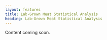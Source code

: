 ```yaml
---
layout: features
title: Lab-Grown Meat Statistical Analysis
heading: Lab-Grown Meat Statistical Analysis
---
```


Content coming soon.